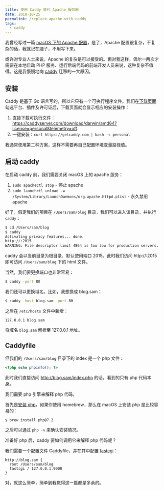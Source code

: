 ```yaml
---
title: 使用 Caddy 替代 Apache 服务器
date: 2018-10-25
permalink: /replace-apache-with-caddy
tags:
  - caddy
---
```


我曾经写过一篇 [macOS 下的 Apache 配置](https://blog.zfanw.com/macos-apache/)，是了，Apache 配置很复杂，不复杂的话，我就记在脑子，不用写下来。

或许对专业人士来说，Apache 的复杂是可以接受的。但对我这样，偶尔一两次才需要在本地启动 PHP 服务、运行后端代码的前端开发人员来说，这种复杂不值得。这是我慢慢地向 [caddy](https://caddyserver.com) 迁移的一大原因。

## 安装

Caddy 是基于 Go 语言写的，所以它只有一个可执行程序文件。我们在[下载页面](https://caddyserver.com/download)勾选平台、插件及许可证后，下载页面就会显示相应的安装操作：

1. 直接下载可执行文件：https://caddyserver.com/download/darwin/amd64?license=personal&telemetry=off
2. 一键安装：`curl https://getcaddy.com | bash -s personal`

我通常使用第二种方案，这样不需要再自己配置环境变量路径值。

## 启动 caddy

在启动 caddy 前，我们需要关闭 macOS 上的 apache 服务：

1. `sudo apachectl stop` - 停止 apache
2. `sudo launchctl unload -w /System/Library/LaunchDaemons/org.apache.httpd.plist` - 永久禁用 apache

好了，假定我们的项目在 `/Users/sam/blog` 目录，我们可以进入该目录，并执行 `caddy`：

```sh
$ cd /Users/sam/blog
$ caddy
Activating privacy features... done.
http://:2015
WARNING: File descriptor limit 4864 is too low for production servers. At least 8192 is recommended. Fix with "ulimit -n 8192".
```

caddy 会以当前目录为根目录，默认使用端口 2015。此时我们访问 http://:2015 即可访问 `/Users/sam/blog` 下的 html 文件。

当然，我们要更换端口也非常容易：

```sh
$ caddy -port 80
```

我们还可以更换域名，比如，我想换成 blog.sam：

```sh
$ caddy -host blog.sam -port 80
```
之后在 `/etc/hosts` 文件中新增：

```hosts
127.0.0.1 blog.sam
```
将域名 `blog.sam` 解析至 127.0.0.1 地址。

## Caddyfile

但我们的 `/Users/sam/blog` 目录下的 index 是一个 php 文件：

```php
<?php echo phpinfo(); ?>
```

此时我们直接访问 http://blog.sam/index.php 的话，看到的只有 php 代码本身。

我们需要 php 引擎来解释 php 代码。

首先是[安装 php](https://secure.php.net/manual/en/install.macosx.php)，如果你使用 homebrew，那么在 macOS 上安装 php 是比较容易的：

```sh
$ brew install php@7.2
```

之后可以通过 `php -v` 来确认安装情况。

准备好 php 后，caddy 要如何调用它来解释 php 代码呢？

我们需要一个配置文件 Caddyfile，并在其中配置 [fastcgi](https://caddyserver.com/docs/fastcgi)：

```Caddyfile
http://blog.sam {
  root /Users/sam/blog
  fastcgi / 127.0.0.1:9000
}
```

对，就这么简单，简单到我觉得这一篇都是多余的。
